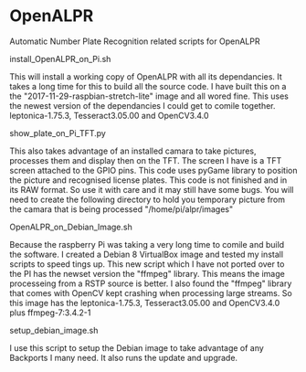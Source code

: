 # OpenALPR
Automatic Number Plate Recognition related scripts for OpenALPR


install_OpenALPR_on_Pi.sh

This will install a working copy of OpenALPR with all its dependancies. It takes a long time for this to build all the source code.
I have built this on a the "2017-11-29-raspbian-stretch-lite" image and all wored fine.
This uses the newest version of the dependancies I could get to comile together.
leptonica-1.75.3, Tesseract3.05.00 and OpenCV3.4.0


show_plate_on_Pi_TFT.py

This also takes advantage of an installed camara to take pictures, processes them and display then on the TFT. The screen I have is a TFT screen attached to the GPIO pins. This code uses pyGame library to position the picture and recognised license plates. This code is not finished and in its RAW format. So use it with care and it may still have some bugs. You will need to create the following directory to hold you temporary picture from the camara that is being processed "/home/pi/alpr/images"


OpenALPR_on_Debian_Image.sh

Because the raspberry Pi was taking a very long time to comile and build the software. I created a Debian 8 VirtualBox image and tested my install scripts to speed tings up. This new script which I have not ported over to the PI has the newset version the "ffmpeg" library. This means the image processeing from a RSTP source is better. I also found the "ffmpeg" library that comes with OpenCV kept crashing when processing large streams. So this image has the leptonica-1.75.3, Tesseract3.05.00 and OpenCV3.4.0 plus ffmpeg-7:3.4.2-1

setup_debian_image.sh

I use this script to setup the Debian image to take advantage of any Backports I many need. It also runs the update and upgrade.
